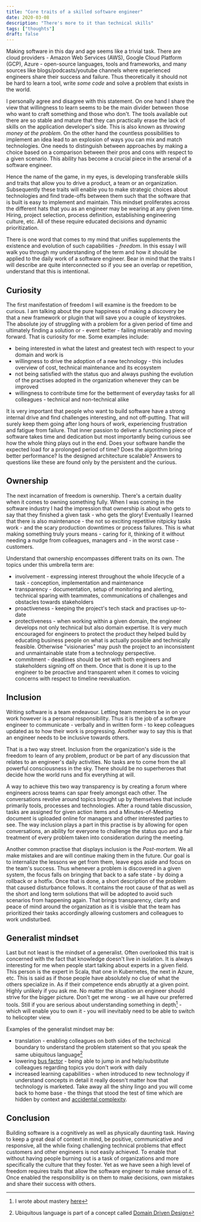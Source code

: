 ```yaml
---
title: "Core traits of a skilled software engineer"
date: 2020-03-08
description: "There's more to it than technical skills"
tags: ["thoughts"]
draft: false
---
```


Making software in this day and age seems like a trivial task. 
There are cloud providers - Amazon Web Services (AWS), Google Cloud Platform (GCP), Azure - open-source languages, tools and frameworks, 
and many sources like blogs/podcasts/youtube channels where experienced engineers share their success and failure. 
Thus theoretically it should not be hard to learn a tool, write *some code* and solve a problem that exists in the world.

I personally agree and disagree with this statement. 
On one hand I share the view that willingness to learn seems to be the main divider between those who want to craft something 
and those who don't. 
The tools available out there are so stable and mature that they can practically erase the lack of skills on the application developer's side. 
This is also known as _throwing money at the problem_.
On the other hand the countless possibilities to implement an idea lead to an explosion of ways you can mix and match technologies. 
One needs to distinguish between approaches by making a choice based on a comparison between their pros and cons with respect to a given scenario. 
This ability has become a crucial piece in the arsenal of a software engineer.

Hence the name of the game, in my eyes, is developing transferable skills and traits that allow you to drive a product, a team or an organization. 
Subsequently these traits will enable you to make strategic choices about technologies and 
find trade-offs between them such that the software that is built is easy to implement and maintain.
This mindset proliferates across the different hats that you as an engineer may be wearing at any given time.
Hiring, project selection, process definition, establishing engineering culture, etc. 
All of these require educated decisions and dynamic prioritization. 

There is one word that comes to my mind that unifies supplements the existence and evolution of such capabilities - *freedom*. 
In this essay I will walk you through my understanding of the term and how it should be applied to the daily work of a software engineer.
Bear in mind that the traits I will describe are quite interconnected so if you see an overlap or repetition, understand that this is intentional.

## Curiosity

The first manifestation of freedom I will examine is the freedom to be curious. 
I am talking about the pure happiness of making a discovery be that a new framework or plugin that will save you a couple of keystrokes.
The absolute joy of struggling with a problem for a given period of time and ultimately finding a solution or - event better - 
failing miserably and moving forward. That is curiosity for me. Some examples include:

- being interested in what the latest and greatest tech with respect to your domain and work is
- willingness to drive the adoption of a new technology - this includes overview of cost, technical maintenance and its ecosystem
- not being satisfied with the status quo and always pushing the evolution of the practises adopted in the organization whenever they can be improved
- willingness to contribute time for the betterment of everyday tasks for all colleagues - technical and non-technical alike

It is very important that people who want to build software have a strong internal drive and find challenges interesting, and not off-putting. 
That will surely keep them going after long hours of work, experiencing frustration and fatigue from failure. 
That inner passion to deliver a functioning piece of software takes time and dedication 
but most importantly being curious see how the whole thing plays out in the end.
Does your software handle the expected load for a prolonged period of time? 
Does the algorithm bring better performance? 
Is the designed architecture scalable?
Answers to questions like these are found only by the persistent and the curious.

## Ownership

The next incarnation of freedom is ownership. There's a certain duality when it comes to owning something fully.
When I was coming in the software industry I had the impression that ownership is about who gets to say that they finished a given task - 
who gets the glory! 
Eventually I learned that there is also maintenance - the not so exciting repetitive nitpicky tasks work - and the scary production downtimes or process failures.
This is what making something truly yours means - caring for it, thinking of it without needing a nudge from colleagues, managers and - in the worst case - customers.

Understand that ownership encompasses different traits on its own. The topics under this umbrella term are:
- involvement - expressing interest throughout the whole lifecycle of a task - conception, implementation and maintenance
- transparency - documentation, setup of monitoring and alerting, technical sparing with teammates, communications of challenges and obstacles towards stakeholders
- proactiveness - keeping the project's tech stack and practises up-to-date
- protectiveness - when working within a given domain, the engineer develops not only technical but also domain expertise. 
It is very much encouraged for engineers to protect the product they helped build by educating business people on what is actually possible and technically feasible.
Otherwise "visionaries" may push the project to an inconsistent and unmaintainable state from a technology perspective.
- commitment - deadlines should be set with both engineers and stakeholders signing off on them. 
Once that is done it is up to the engineer to be proactive and transparent when it comes to voicing concerns with respect to timeline reevaluation.

## Inclusion

Writing software is a team endeavour. Letting team members be in on your work however is a personal responsibility. 
Thus it is the job of a software engineer to communicate - verbally and in written form - to keep colleagues updated as to how their work is progressing. 
Another way to say this is that an engineer needs to be inclusive towards others. 

That is a two way street. 
Inclusion from the organization's side is the freedom to learn of any problem, product or be part of any discussion that relates to an engineer's daily activities.
No tasks are to come from the all powerful consciousness in the sky. 
There should be no superheroes that decide how the world runs and fix everything at will. 

A way to achieve this two way transparency is by creating a forum where engineers across teams can spar freely amongst each other.
The conversations revolve around topics brought up by themselves that include primarily tools, processes and technologies.
After a round table discussion, tasks are assigned for given action items and a Minutes-of-Meeting document is uploaded online for managers and other interested parties to see.
The way inclusion plays a part in this practise is by allowing for open conversations, 
an ability for everyone to challenge the status quo and a fair treatment of every problem taken into consideration during the meeting. 

Another common practise that displays inclusion is the *Post-mortem*. 
We all make mistakes and are will continue making them in the future. 
Our goal is to internalize the lessons we get from them, leave egos aside and focus on the team's success. 
Thus whenever a problem is discovered in a given system, the focus falls on bringing that back to a safe state - by doing a rollback or a hotfix. 
Once that is done, a short description of the problem that caused disturbance follows. 
It contains the root cause of that as well as the short and long term solutions that will be adopted to avoid such scenarios from happening again.
That brings transparency, clarity and peace of mind around the organization as it is visible that the team has prioritized their tasks accordingly 
allowing customers and colleagues to work undisturbed.

## Generalist mindset

Last but not least is the mindset of a generalist. 
Often overlooked this trait is concerned with the fact that knowledge doesn't live in isolation.
It is always interesting for me when people start talking about experts in a given field. 
This person is the expert in Scala, that one in Kubernetes, the next in Azure, etc.
This is said as if those people have absolutely no clue of what the others specialize in.
As if their competence ends abruptly at a given point. Highly unlikely if you ask me.
No matter the situation an engineer should strive for the bigger picture. 
Don't get me wrong - we all have our preferred tools. 
Still if you are serious about understanding something in depth[^2] - which will enable you to own it - 
you will inevitably need to be able to switch to helicopter view. 

Examples of the generalist mindset may be:
- translation - enabling colleagues on both sides of the technical boundary to understand the problem statement so that you speak the same ubiquitous language[^1]
- lowering [bus factor](https://en.wikipedia.org/wiki/Bus_factor) - being able to jump in and help/substitute colleagues regarding topics you don't work with daily
- increased learning capabilities - when introduced to new technology if understand concepts in detail it really doesn't matter how that technology is marketed.
Take away all the shiny lingo and you will come back to home base - the things that stood the test of time which are hidden by context and [accidental complexity](https://medium.com/swlh/how-to-avoid-accidental-complexity-in-software-design-2792ad99fddc).

## Conclusion

Building software is a cognitively as well as physically daunting task. 
Having to keep a great deal of context in mind, be positive, communicative and responsive, 
all the while fixing challenging technical problems that effect customers and other engineers is not easily achieved.
To enable that without having people burning out is a task of organizations and more specifically the culture that they foster. 
Yet as we have seen a high level of freedom requires traits that allow the software engineer to make sense of it.
Once enabled the responsibility is on them to make decisions, own mistakes and share their success with others.

[^1]: Ubiquitous language is part of a concept called [Domain Driven Design](https://airbrake.io/blog/software-design/domain-driven-design)

[^2]: I wrote about mastery [here](http://zafirov.me/posts/changing_reality)